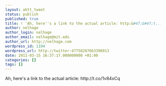 ```yaml
---
layout: aktt_tweet
status: publish
published: true
title: ! 'Ah, here''s a link to the actual article: http:&#47;&#47;t....'
author: nelhage
author_login: nelhage
author_email: nelhage@mit.edu
author_url: http://nelhage.com
wordpress_id: 1194
wordpress_url: http://twitter-47758287663398913
date: 2011-03-15 16:37:17.000000000 +01:00
categories: []
tags: []
---
```

Ah, here's a link to the actual article: http:&#47;&#47;t.co&#47;1v84xCq
